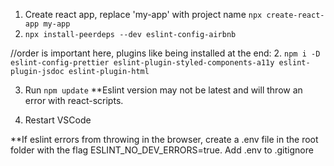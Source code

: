 1. Create react app, replace 'my-app' with project name
   `npx create-react-app my-app`
2. `npx install-peerdeps --dev eslint-config-airbnb`

//order is important here, plugins like being installed at the end: 2. `npm i -D eslint-config-prettier eslint-plugin-styled-components-a11y eslint-plugin-jsdoc eslint-plugin-html`

3. Run `npm update`
   \*\*Eslint version may not be latest and will throw an error with react-scripts.

4. Restart VSCode

\*\*If eslint errors from throwing in the browser, create a .env file in the root folder with the flag ESLINT_NO_DEV_ERRORS=true. Add .env to .gitignore
